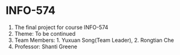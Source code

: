 # INFO-574
1. The final project for course INFO-574
2. Theme: To be continued
3. Team Members: 1. Yuxuan Song(Team Leader), 2. Rongtian Che
4. Professor: Shanti Greene